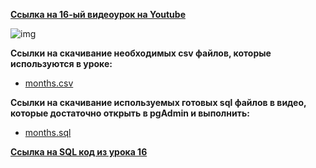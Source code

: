 [**Ссылка на 16-ый видеоурок на Youtube**](https://youtu.be/8QvlRa3atRM)

![img](https://github.com/Data-Learn/SQL-for-beginners/blob/main/SQL-101%20Modules/Module%202/Lesson%2016/images/lesson%2016.png)

**Ccылки на скачивание необходимых csv файлов, которые используются в уроке:**<br>
 - [months.csv](https://raw.githubusercontent.com/Data-Learn/SQL-for-beginners/main/SQL-101%20Modules/Module%202/Lesson%2016/CSV%20%D1%84%D0%B0%D0%B9%D0%BB%D1%8B/months.csv)

**Ccылки на скачивание используемых готовых sql файлов в видео, которые достаточно открыть в pgAdmin и выполнить:**
 - [months.sql](https://raw.githubusercontent.com/Data-Learn/SQL-for-beginners/main/SQL-101%20Modules/Module%202/Lesson%2016/SQL%20%D1%84%D0%B0%D0%B9%D0%BB%D1%8B/months.sql)

[**Ссылка на SQL код из урока 16**](https://raw.githubusercontent.com/Data-Learn/SQL-for-beginners/main/SQL-101%20Modules/Module%202/Lesson%2016/SQL%20%D1%84%D0%B0%D0%B9%D0%BB%D1%8B/SQL%20%D0%BA%D0%BE%D0%B4%20%D0%B8%D0%B7%20%D1%83%D1%80%D0%BE%D0%BA%D0%B0%2016.sql)




